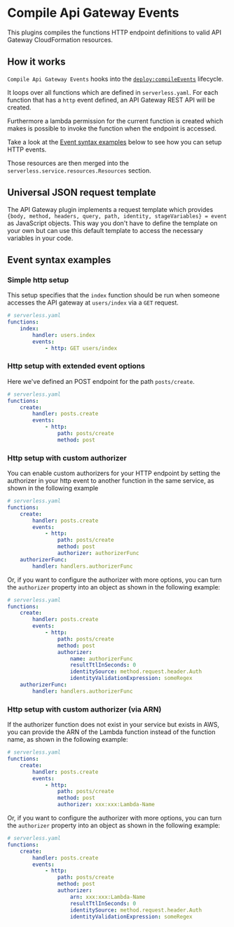 # Compile Api Gateway Events

This plugins compiles the functions HTTP endpoint definitions to valid API Gateway CloudFormation resources.

## How it works

`Compile Api Gateway Events` hooks into the [`deploy:compileEvents`](/lib/plugins/deploy) lifecycle.

It loops over all functions which are defined in `serverless.yaml`. For each function that has a `http` event
defined, an API Gateway REST API will be created.

Furthermore a lambda permission for the current function is created which makes is possible to invoke the function when
the endpoint is accessed.

Take a look at the [Event syntax examples](#event-syntax-examples) below to see how you can setup HTTP events.

Those resources are then merged into the `serverless.service.resources.Resources` section.

## Universal JSON request template

The API Gateway plugin implements a request template which provides `{body, method, headers, query, path, identity,
stageVariables} = event` as JavaScript objects. This way you don't have to define the template on your own but can use
this default template to access the necessary variables in your code.

## Event syntax examples

### Simple http setup

This setup specifies that the `index` function should be run when someone accesses the API gateway at `users/index` via
a `GET` request.

```yaml
# serverless.yaml
functions:
    index:
        handler: users.index
        events:
            - http: GET users/index
```

### Http setup with extended event options

Here we've defined an POST endpoint for the path `posts/create`.

```yaml
# serverless.yaml
functions:
    create:
        handler: posts.create
        events:
            - http:
                path: posts/create
                method: post
```

### Http setup with custom authorizer
You can enable custom authorizers for your HTTP endpoint by setting the authorizer in your http event to another function in the same service, as shown in the following example

```yml
# serverless.yaml
functions:
    create:
        handler: posts.create
        events:
            - http:
                path: posts/create
                method: post
                authorizer: authorizerFunc
    authorizerFunc:
        handler: handlers.authorizerFunc
```
Or, if you want to configure the authorizer with more options, you can turn the `authorizer` property into an object as shown in the following example:

```yml
# serverless.yaml
functions:
    create:
        handler: posts.create
        events:
            - http:
                path: posts/create
                method: post
                authorizer:
                    name: authorizerFunc
                    resultTtlInSeconds: 0
                    identitySource: method.request.header.Auth
                    identityValidationExpression: someRegex
    authorizerFunc:
        handler: handlers.authorizerFunc
```

### Http setup with custom authorizer (via ARN)
If the authorizer function does not exist in your service but exists in AWS, you can provide the ARN of the Lambda function instead of the function name, as shown in the following example:

```yml
# serverless.yaml
functions:
    create:
        handler: posts.create
        events:
            - http:
                path: posts/create
                method: post
                authorizer: xxx:xxx:Lambda-Name
```
Or, if you want to configure the authorizer with more options, you can turn the `authorizer` property into an object as shown in the following example:
```yml
# serverless.yaml
functions:
    create:
        handler: posts.create
        events:
            - http:
                path: posts/create
                method: post
                authorizer:
                    arn: xxx:xxx:Lambda-Name
                    resultTtlInSeconds: 0
                    identitySource: method.request.header.Auth
                    identityValidationExpression: someRegex
```